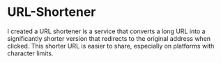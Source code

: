 # URL-Shortener
I created a URL shortener is a service that converts a long URL into a significantly shorter version that redirects to the original address when clicked. This shorter URL is easier to share, especially on platforms with character limits.
